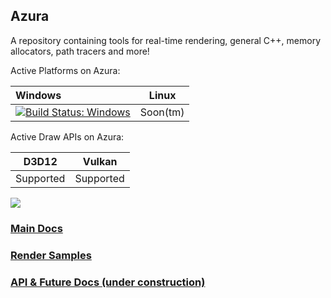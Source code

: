 ## Azura

A repository containing tools for real-time rendering, general C++, memory allocators, path tracers and more!

Active Platforms on Azura:

| Windows | Linux |
| :--- | :---: |
| [![Build Status: Windows](https://ci.appveyor.com/api/projects/status/github/vasumahesh1/azura)](https://ci.appveyor.com/project/vasumahesh1/azura) | Soon\(tm\) |

Active Draw APIs on Azura:

| D3D12 | Vulkan |
| :---: | :---: |
| Supported | Supported |

![](https://github.com/vasumahesh1/azura/raw/dev/Source/Samples/1_ProceduralPlanet/Images/planet_low.gif)

### [Main Docs](https://vasumahesh1.github.io/azura_docs/)

### [Render Samples](https://vasumahesh1.github.io/azura_docs/#render-samples)

### [API & Future Docs (under construction)](https://vasumahesh1.github.io/azura/html/)


